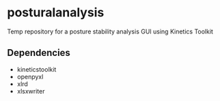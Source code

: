 # posturalanalysis
Temp repository for a posture stability analysis GUI using Kinetics Toolkit

## Dependencies
- kineticstoolkit
- openpyxl
- xlrd
- xlsxwriter

